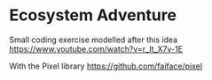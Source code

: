 # Ecosystem Adventure

Small coding exercise modelled after this idea
https://www.youtube.com/watch?v=r_It_X7v-1E

With the Pixel library
https://github.com/faiface/pixel